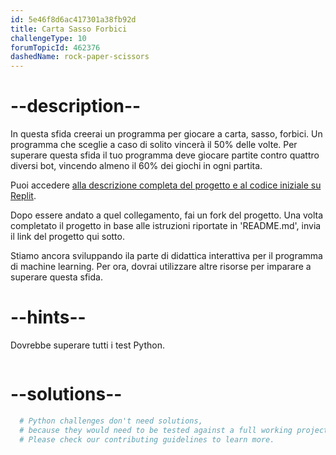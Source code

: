 ```yaml
---
id: 5e46f8d6ac417301a38fb92d
title: Carta Sasso Forbici
challengeType: 10
forumTopicId: 462376
dashedName: rock-paper-scissors
---
```


# --description--

In questa sfida creerai un programma per giocare a carta, sasso, forbici. Un programma che sceglie a caso di solito vincerà il 50% delle volte. Per superare questa sfida il tuo programma deve giocare partite contro quattro diversi bot, vincendo almeno il 60% dei giochi in ogni partita.

Puoi accedere [alla descrizione completa del progetto e al codice iniziale su Replit](https://replit.com/github/freeCodeCamp/boilerplate-rock-paper-scissors).

Dopo essere andato a quel collegamento, fai un fork del progetto. Una volta completato il progetto in base alle istruzioni riportate in 'README.md', invia il link del progetto qui sotto.

Stiamo ancora sviluppando ila parte di didattica interattiva per il programma di machine learning. Per ora, dovrai utilizzare altre risorse per imparare a superare questa sfida.

# --hints--

Dovrebbe superare tutti i test Python.

```js

```

# --solutions--

```py
  # Python challenges don't need solutions,
  # because they would need to be tested against a full working project.
  # Please check our contributing guidelines to learn more.
```
